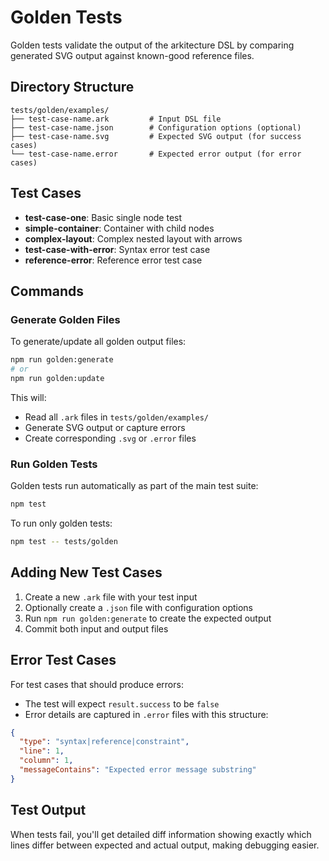 # Golden Tests

Golden tests validate the output of the arkitecture DSL by comparing generated SVG output against known-good reference files.

## Directory Structure

```
tests/golden/examples/
├── test-case-name.ark         # Input DSL file
├── test-case-name.json        # Configuration options (optional)
├── test-case-name.svg         # Expected SVG output (for success cases)
└── test-case-name.error       # Expected error output (for error cases)
```

## Test Cases

- **test-case-one**: Basic single node test
- **simple-container**: Container with child nodes  
- **complex-layout**: Complex nested layout with arrows
- **test-case-with-error**: Syntax error test case
- **reference-error**: Reference error test case

## Commands

### Generate Golden Files

To generate/update all golden output files:

```bash
npm run golden:generate
# or
npm run golden:update
```

This will:
- Read all `.ark` files in `tests/golden/examples/`
- Generate SVG output or capture errors
- Create corresponding `.svg` or `.error` files

### Run Golden Tests

Golden tests run automatically as part of the main test suite:

```bash
npm test
```

To run only golden tests:

```bash
npm test -- tests/golden
```

## Adding New Test Cases

1. Create a new `.ark` file with your test input
2. Optionally create a `.json` file with configuration options
3. Run `npm run golden:generate` to create the expected output
4. Commit both input and output files

## Error Test Cases

For test cases that should produce errors:
- The test will expect `result.success` to be `false`
- Error details are captured in `.error` files with this structure:
```json
{
  "type": "syntax|reference|constraint",
  "line": 1,
  "column": 1,
  "messageContains": "Expected error message substring"
}
```

## Test Output

When tests fail, you'll get detailed diff information showing exactly which lines differ between expected and actual output, making debugging easier.